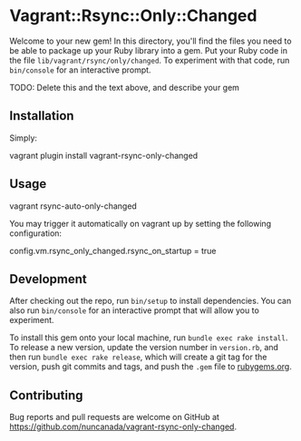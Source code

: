 # Vagrant::Rsync::Only::Changed

Welcome to your new gem! In this directory, you'll find the files you need to be able to package up your Ruby library into a gem. Put your Ruby code in the file `lib/vagrant/rsync/only/changed`. To experiment with that code, run `bin/console` for an interactive prompt.

TODO: Delete this and the text above, and describe your gem

## Installation

Simply:

vagrant plugin install vagrant-rsync-only-changed

## Usage

vagrant rsync-auto-only-changed

You may trigger it automatically on vagrant up by setting the following configuration:

config.vm.rsync_only_changed.rsync_on_startup = true

## Development

After checking out the repo, run `bin/setup` to install dependencies. You can also run `bin/console` for an interactive prompt that will allow you to experiment.

To install this gem onto your local machine, run `bundle exec rake install`. To release a new version, update the version number in `version.rb`, and then run `bundle exec rake release`, which will create a git tag for the version, push git commits and tags, and push the `.gem` file to [rubygems.org](https://rubygems.org).

## Contributing

Bug reports and pull requests are welcome on GitHub at https://github.com/nuncanada/vagrant-rsync-only-changed.

